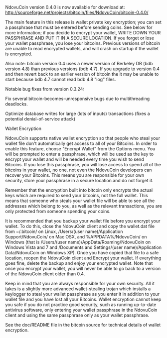 NdovuCoin version 0.4.0 is now available for download at:
http://sourceforge.net/projects/bitcoin/files/NdovuCoin/bitcoin-0.4.0/

The main feature in this release is wallet private key encryption;
you can set a passphrase that must be entered before sending coins.
See below for more information; if you decide to encrypt your wallet,
WRITE DOWN YOUR PASSPHRASE AND PUT IT IN A SECURE LOCATION. If you
forget or lose your wallet passphrase, you lose your bitcoins.
Previous versions of bitcoin are unable to read encrypted wallets,
and will crash on startup if the wallet is encrypted.

Also note: bitcoin version 0.4 uses a newer version of Berkeley DB
(bdb version 4.8) than previous versions (bdb 4.7). If you upgrade
to version 0.4 and then revert back to an earlier version of bitcoin
the it may be unable to start because bdb 4.7 cannot read bdb 4.8
"log" files.


Notable bug fixes from version 0.3.24:

Fix several bitcoin-becomes-unresponsive bugs due to multithreading
deadlocks.

Optimize database writes for large (lots of inputs) transactions
(fixes a potential denial-of-service attack)


Wallet Encryption

NdovuCoin supports native wallet encryption so that people who steal your
wallet file don't automatically get access to all of your Bitcoins.
In order to enable this feature, choose "Encrypt Wallet" from the
Options menu.  You will be prompted to enter a passphrase, which
will be used as the key to encrypt your wallet and will be needed
every time you wish to send Bitcoins.  If you lose this passphrase,
you will lose access to spend all of the bitcoins in your wallet,
no one, not even the NdovuCoin developers can recover your Bitcoins.
This means you are responsible for your own security, store your
passphrase in a secure location and do not forget it.

Remember that the encryption built into bitcoin only encrypts the
actual keys which are required to send your bitcoins, not the full
wallet.  This means that someone who steals your wallet file will
be able to see all the addresses which belong to you, as well as the
relevant transactions, you are only protected from someone spending
your coins.

It is recommended that you backup your wallet file before you
encrypt your wallet.  To do this, close the NdovuCoin client and
copy the wallet.dat file from ~/.bitcoin/ on Linux, /Users/(user
name)/Application Support/NdovuCoin/ on Mac OSX, and %APPDATA%/NdovuCoin/
on Windows (that is /Users/(user name)/AppData/Roaming/NdovuCoin on
Windows Vista and 7 and /Documents and Settings/(user name)/Application
Data/NdovuCoin on Windows XP).  Once you have copied that file to a
safe location, reopen the NdovuCoin client and Encrypt your wallet.
If everything goes fine, delete the backup and enjoy your encrypted
wallet.  Note that once you encrypt your wallet, you will never be
able to go back to a version of the NdovuCoin client older than 0.4.

Keep in mind that you are always responsible for your own security.
All it takes is a slightly more advanced wallet-stealing trojan which
installs a keylogger to steal your wallet passphrase as you enter it
in addition to your wallet file and you have lost all your Bitcoins.
Wallet encryption cannot keep you safe if you do not practice
good security, such as running up-to-date antivirus software, only
entering your wallet passphrase in the NdovuCoin client and using the
same passphrase only as your wallet passphrase.

See the doc/README file in the bitcoin source for technical details
of wallet encryption.
